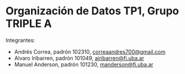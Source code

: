 # Organización de Datos TP1, Grupo TRIPLE A

Integrantes:
  - Andrés Correa, padrón 102310, correaandres700@gmail.com
  - Alvaro Iribarren, padrón 101049, airibarren@fi.uba.ar
  - Manuel Anderson, padrón 101230, manderson@fi.uba.ar
